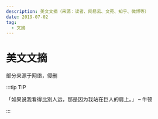 ```yaml
---
description: 美文文摘（来源：读者、网易云、文苑、知乎、微博等）
date: 2019-07-02
tag:
  - 文摘
---
```


# 美文文摘

部分来源于网络，侵删

:::tip TIP

「如果说我看得比別人远，那是因为我站在巨人的肩上。」 – 牛顿

:::
